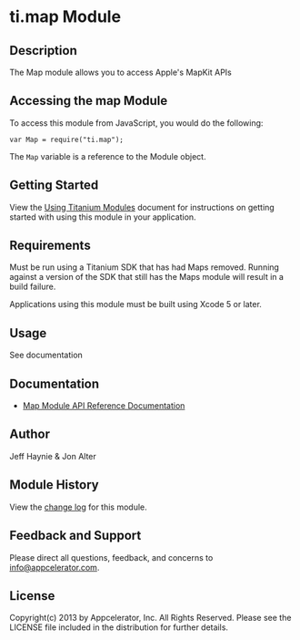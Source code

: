 # ti.map Module

## Description

The Map module allows you to access Apple's MapKit APIs

## Accessing the map Module

To access this module from JavaScript, you would do the following:

	var Map = require("ti.map");

The `Map` variable is a reference to the Module object.	

## Getting Started

View the [Using Titanium Modules](http://docs.appcelerator.com/platform/latest/#!/guide/Using_Titanium_Modules) document for instructions on getting
started with using this module in your application.

## Requirements

Must be run using a Titanium SDK that has had Maps removed. Running against a version of the SDK that still has the Maps module will result in a build failure.

Applications using this module must be built using Xcode 5 or later.

## Usage

See documentation

## Documentation
* [Map Module API Reference Documentation](http://docs.appcelerator.com/platform/latest/#!/api/Modules.Map)

## Author

Jeff Haynie & Jon Alter

## Module History

View the [change log](changelog.html) for this module.

## Feedback and Support

Please direct all questions, feedback, and concerns to [info@appcelerator.com](mailto:info@appcelerator.com?subject=iOS%20Map%20Module).

## License

Copyright(c) 2013 by Appcelerator, Inc. All Rights Reserved. Please see the LICENSE file included in the distribution for further details.

